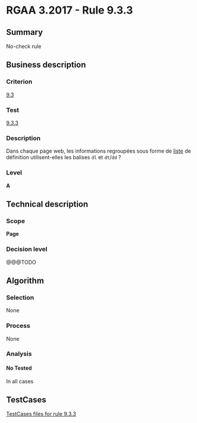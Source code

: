# RGAA 3.2017 - Rule 9.3.3

## Summary
No-check rule


## Business description

### Criterion
[9.3](http://references.modernisation.gouv.fr/rgaa-accessibilite/criteres.html#crit-9-3)

### Test
[9.3.3](http://references.modernisation.gouv.fr/rgaa-accessibilite/criteres.html#test-9-3-3)

### Description
<div lang="fr">Dans chaque page web, les informations regroup&#xE9;es sous forme de <a href="http://references.modernisation.gouv.fr/rgaa-accessibilite/glossaire.html#listes">liste</a> de d&#xE9;finition utilisent-elles les balises <code lang="en">dl</code> et <code lang="en">dt</code>/<code lang="en">dd</code>&nbsp;?</div>

### Level
**A**


## Technical description

### Scope
**Page**

### Decision level
@@@TODO


## Algorithm

### Selection
None

### Process
None

### Analysis

#### No Tested
In all cases


##  TestCases

[TestCases files for rule 9.3.3](https://github.com/Asqatasun/Asqatasun/tree/develop/rules/rules-rgaa3.2017/src/test/resources/testcases/rgaa32017/Rgaa32017Rule090303/)



